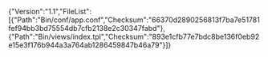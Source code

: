 {"Version":"1.1","FileList":[{"Path":"Bin/conf/app.conf","Checksum":"66370d2890256813f7ba7e51781fef94bb3bd75554db7cfb2138e2c30347fabd"},{"Path":"Bin/views/index.tpl","Checksum":"893e1cfb77e7bdc8be136f0eb92e15e3f176b944a3a764ab1286459847b46a79"}]}